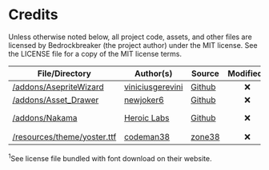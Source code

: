 # Credits

Unless otherwise noted below, all project code, assets, and other files are licensed by Bedrockbreaker (the project author) under the MIT license. See the LICENSE file for a copy of the MIT license terms.

File/Directory | Author(s) | Source | Modified? | License
-------------- | --------- | ------ | :-------: | -------
[/addons/AsepriteWizard](addons/AsepriteWizard/) | [viniciusgerevini](https://github.com/viniciusgerevini) | [Github](https://github.com/viniciusgerevini/godot-aseprite-wizard) | ❌️ | [MIT](https://github.com/viniciusgerevini/godot-aseprite-wizard/blob/godot_4/LICENSE)
[/addons/Asset_Drawer](addons/Asset_Drawer/) | [newjoker6](https://github.com/newjoker6) | [Github](https://github.com/newjoker6/Asset-Drawer) | ❌️ | [MIT](https://github.com/newjoker6/Asset-Drawer/blob/main/LICENSE)
[/addons/Nakama](addons/Nakama/) | [Heroic Labs](https://heroiclabs.com/) | [Github](https://github.com/heroiclabs/nakama-dotnet) | ❌️ | [Apache-2.0](https://github.com/heroiclabs/nakama-dotnet/blob/master/LICENSE)
[/resources/theme/yoster.ttf](resources/theme/yoster.ttf) | [codeman38](https://www.zone38.net/) | [zone38](https://www.zone38.net/font/) | ❌️ | Custom<sup>1</sup>

<sup>1</sup>See license file bundled with font download on their website.